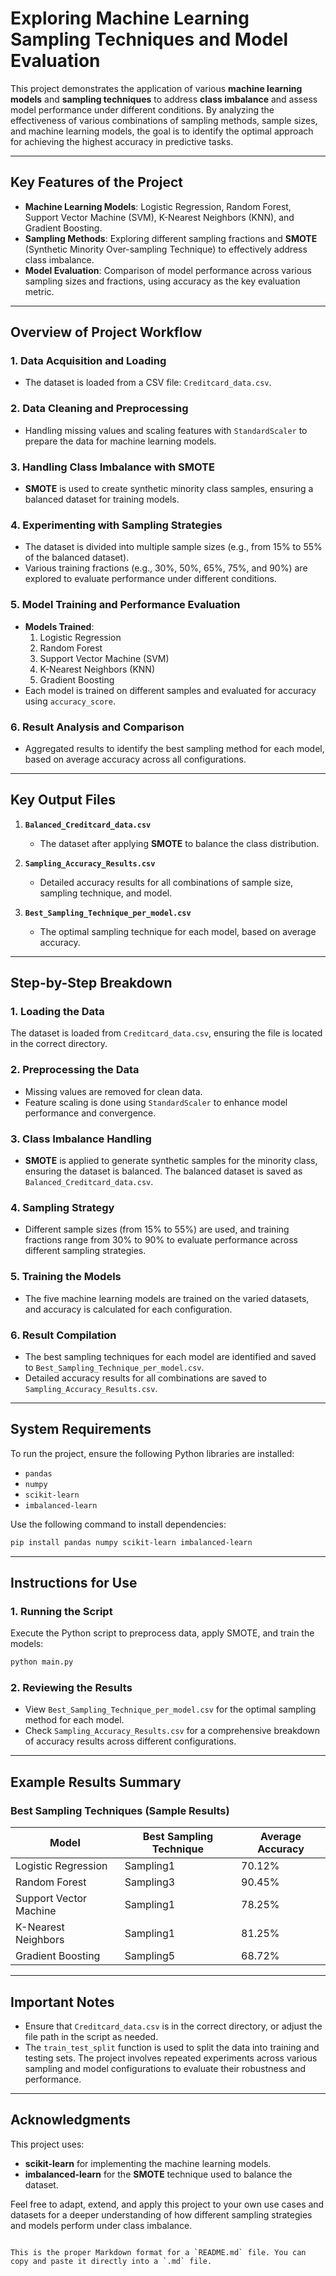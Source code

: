 # Exploring Machine Learning Sampling Techniques and Model Evaluation

This project demonstrates the application of various **machine learning models** and **sampling techniques** to address **class imbalance** and assess model performance under different conditions. By analyzing the effectiveness of various combinations of sampling methods, sample sizes, and machine learning models, the goal is to identify the optimal approach for achieving the highest accuracy in predictive tasks.

---

## Key Features of the Project  

- **Machine Learning Models**: Logistic Regression, Random Forest, Support Vector Machine (SVM), K-Nearest Neighbors (KNN), and Gradient Boosting.  
- **Sampling Methods**: Exploring different sampling fractions and **SMOTE** (Synthetic Minority Over-sampling Technique) to effectively address class imbalance.  
- **Model Evaluation**: Comparison of model performance across various sampling sizes and fractions, using accuracy as the key evaluation metric.

---

## Overview of Project Workflow  

### 1. **Data Acquisition and Loading**  
   - The dataset is loaded from a CSV file: `Creditcard_data.csv`.

### 2. **Data Cleaning and Preprocessing**  
   - Handling missing values and scaling features with `StandardScaler` to prepare the data for machine learning models.

### 3. **Handling Class Imbalance with SMOTE**  
   - **SMOTE** is used to create synthetic minority class samples, ensuring a balanced dataset for training models.

### 4. **Experimenting with Sampling Strategies**  
   - The dataset is divided into multiple sample sizes (e.g., from 15% to 55% of the balanced dataset).  
   - Various training fractions (e.g., 30%, 50%, 65%, 75%, and 90%) are explored to evaluate performance under different conditions.

### 5. **Model Training and Performance Evaluation**  
   - **Models Trained**:
     1. Logistic Regression  
     2. Random Forest  
     3. Support Vector Machine (SVM)  
     4. K-Nearest Neighbors (KNN)  
     5. Gradient Boosting  
   - Each model is trained on different samples and evaluated for accuracy using `accuracy_score`.

### 6. **Result Analysis and Comparison**  
   - Aggregated results to identify the best sampling method for each model, based on average accuracy across all configurations.

---

## Key Output Files  

1. **`Balanced_Creditcard_data.csv`**  
   - The dataset after applying **SMOTE** to balance the class distribution.

2. **`Sampling_Accuracy_Results.csv`**  
   - Detailed accuracy results for all combinations of sample size, sampling technique, and model.

3. **`Best_Sampling_Technique_per_model.csv`**  
   - The optimal sampling technique for each model, based on average accuracy.

---

## Step-by-Step Breakdown  

### 1. **Loading the Data**  
   The dataset is loaded from `Creditcard_data.csv`, ensuring the file is located in the correct directory.

### 2. **Preprocessing the Data**  
   - Missing values are removed for clean data.  
   - Feature scaling is done using `StandardScaler` to enhance model performance and convergence.

### 3. **Class Imbalance Handling**  
   - **SMOTE** is applied to generate synthetic samples for the minority class, ensuring the dataset is balanced. The balanced dataset is saved as `Balanced_Creditcard_data.csv`.

### 4. **Sampling Strategy**  
   - Different sample sizes (from 15% to 55%) are used, and training fractions range from 30% to 90% to evaluate performance across different sampling strategies.

### 5. **Training the Models**  
   - The five machine learning models are trained on the varied datasets, and accuracy is calculated for each configuration.  

### 6. **Result Compilation**  
   - The best sampling techniques for each model are identified and saved to `Best_Sampling_Technique_per_model.csv`.  
   - Detailed accuracy results for all combinations are saved to `Sampling_Accuracy_Results.csv`.

---

## System Requirements  

To run the project, ensure the following Python libraries are installed:

- `pandas`  
- `numpy`  
- `scikit-learn`  
- `imbalanced-learn`  

Use the following command to install dependencies:  

```bash
pip install pandas numpy scikit-learn imbalanced-learn
```

---

## Instructions for Use  

### 1. **Running the Script**  
   Execute the Python script to preprocess data, apply SMOTE, and train the models:  
   ```bash
   python main.py
   ```

### 2. **Reviewing the Results**  
   - View `Best_Sampling_Technique_per_model.csv` for the optimal sampling method for each model.  
   - Check `Sampling_Accuracy_Results.csv` for a comprehensive breakdown of accuracy results across different configurations.

---

## Example Results Summary  

### Best Sampling Techniques (Sample Results)  

| **Model**              | **Best Sampling Technique** | **Average Accuracy** |  
|------------------------|-----------------------------|----------------------|  
| Logistic Regression     | Sampling1                  | 70.12%               |  
| Random Forest           | Sampling3                  | 90.45%               |  
| Support Vector Machine  | Sampling1                  | 78.25%               |  
| K-Nearest Neighbors     | Sampling1                  | 81.25%               |  
| Gradient Boosting       | Sampling5                  | 68.72%               |  

---

## Important Notes  

- Ensure that `Creditcard_data.csv` is in the correct directory, or adjust the file path in the script as needed.  
- The `train_test_split` function is used to split the data into training and testing sets. The project involves repeated experiments across various sampling and model configurations to evaluate their robustness and performance.

---

## Acknowledgments  

This project uses:
- **scikit-learn** for implementing the machine learning models.  
- **imbalanced-learn** for the **SMOTE** technique used to balance the dataset.

Feel free to adapt, extend, and apply this project to your own use cases and datasets for a deeper understanding of how different sampling strategies and models perform under class imbalance.
```

This is the proper Markdown format for a `README.md` file. You can copy and paste it directly into a `.md` file.
